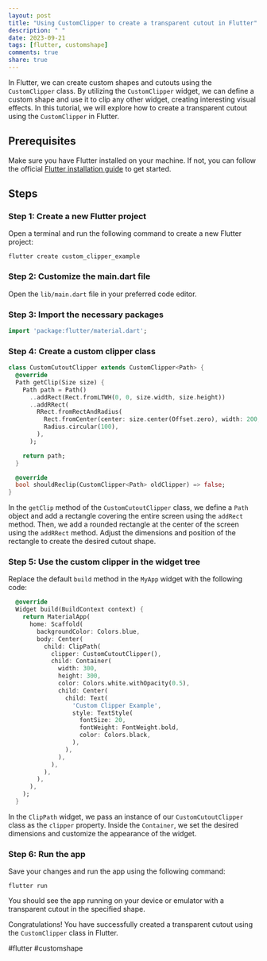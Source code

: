 ```yaml
---
layout: post
title: "Using CustomClipper to create a transparent cutout in Flutter"
description: " "
date: 2023-09-21
tags: [flutter, customshape]
comments: true
share: true
---
```


In Flutter, we can create custom shapes and cutouts using the `CustomClipper` class. By utilizing the `CustomClipper` widget, we can define a custom shape and use it to clip any other widget, creating interesting visual effects. In this tutorial, we will explore how to create a transparent cutout using the `CustomClipper` in Flutter.

## Prerequisites

Make sure you have Flutter installed on your machine. If not, you can follow the official [Flutter installation guide](https://flutter.dev/docs/get-started/install) to get started.

## Steps

### Step 1: Create a new Flutter project

Open a terminal and run the following command to create a new Flutter project:

```flutter
flutter create custom_clipper_example
```

### Step 2: Customize the main.dart file

Open the `lib/main.dart` file in your preferred code editor.

### Step 3: Import the necessary packages

```dart
import 'package:flutter/material.dart';
```

### Step 4: Create a custom clipper class

```dart
class CustomCutoutClipper extends CustomClipper<Path> {
  @override
  Path getClip(Size size) {
    Path path = Path()
      ..addRect(Rect.fromLTWH(0, 0, size.width, size.height))
      ..addRRect(
        RRect.fromRectAndRadius(
          Rect.fromCenter(center: size.center(Offset.zero), width: 200, height: 200),
          Radius.circular(100),
        ),
      );

    return path;
  }

  @override
  bool shouldReclip(CustomClipper<Path> oldClipper) => false;
}
```

In the `getClip` method of the `CustomCutoutClipper` class, we define a `Path` object and add a rectangle covering the entire screen using the `addRect` method. Then, we add a rounded rectangle at the center of the screen using the `addRRect` method. Adjust the dimensions and position of the rectangle to create the desired cutout shape.

### Step 5: Use the custom clipper in the widget tree

Replace the default `build` method in the `MyApp` widget with the following code:

```dart
  @override
  Widget build(BuildContext context) {
    return MaterialApp(
      home: Scaffold(
        backgroundColor: Colors.blue,
        body: Center(
          child: ClipPath(
            clipper: CustomCutoutClipper(),
            child: Container(
              width: 300,
              height: 300,
              color: Colors.white.withOpacity(0.5),
              child: Center(
                child: Text(
                  'Custom Clipper Example',
                  style: TextStyle(
                    fontSize: 20,
                    fontWeight: FontWeight.bold,
                    color: Colors.black,
                  ),
                ),
              ),
            ),
          ),
        ),
      ),
    );
  }
```

In the `ClipPath` widget, we pass an instance of our `CustomCutoutClipper` class as the `clipper` property. Inside the `Container`, we set the desired dimensions and customize the appearance of the widget.

### Step 6: Run the app

Save your changes and run the app using the following command:

```flutter
flutter run
```

You should see the app running on your device or emulator with a transparent cutout in the specified shape.

Congratulations! You have successfully created a transparent cutout using the `CustomClipper` class in Flutter.

#flutter #customshape